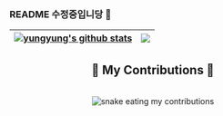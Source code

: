 ### README 수정중입니당 👋

<!--
**lee-youn/lee-youn** is a ✨ _special_ ✨ repository because its `README.md` (this file) appears on your GitHub profile.

Here are some ideas to get you started:

- 🔭 I’m currently working on ...
- 🌱 I’m currently learning ...
- 👯 I’m looking to collaborate on ...
- 🤔 I’m looking for help with ...
- 💬 Ask me about ...
- 📫 How to reach me: ...
- 😄 Pronouns: ...
- ⚡ Fun fact: ...
-->

| <a href="https://github.com/anuraghazra/github-readme-stats"><img align="center" src="https://github-readme-stats.vercel.app/api?username=lee-youn&show_icons=true&include_all_commits=true&theme=tokyonight&hide_border=true&bg_color=transparent" alt="yungyung's github stats" /></a> | <a href="https://github.com/anuraghazra/github-readme-stats"><img align="center" src="https://github-readme-stats.vercel.app/api/top-langs/?username=lee-youn&layout=compact&theme=tokyonight&hide_border=true&bg_color=transparent" /></a> |
| ------------- | ------------- |

<div align="center">
  <h2>🐍 My Contributions 🐍</h2>
  <br>
  <img alt="snake eating my contributions" src="https://raw.githubusercontent.com/lee-youn/lee-youn/output/github-contribution-grid-snake.svg" />
  
  <br/><br/><br/>
</div>
